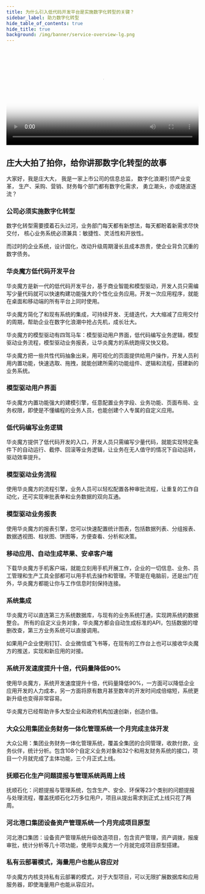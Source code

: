 ```yaml
---
title: 为什么引入低代码开发平台是实施数字化转型的关键？
sidebar_label: 助力数字化转型
hide_table_of_contents: true
hide_title: true
background: /img/banner/service-overview-lg.png
---
```


<video src="https://www-steedos-com.oss-cn-beijing.aliyuncs.com/videos/creator/steedos-guide.mp4" controls="controls" poster="https://www-steedos-com.oss-cn-beijing.aliyuncs.com/videos/creator/steedos-guide.jpg" width="100%" loop="loop" autoplay="autoplay">
your browser does not support the video tag
</video>

## 庄大大拍了拍你，给你讲那数字化转型的故事

大家好，我是庄大大，
我是一家上市公司的信息总监，
数字化浪潮引领产业变革，
生产、采购、营销、财务每个部门都有数字化需求，
勇立潮头，亦或随波逐流？

### 公司必须实施数字化转型

数字化转型需要摸着石头过河，业务部门每天都有新想法，每天都盼着新需求尽快交付，
核心业务系统必须兼具：敏捷性、灵活性和开放性。

而过时的企业系统，设计固化，改动升级周期漫长且成本昂贵，使企业背负沉重的数字债务。

### 华炎魔方低代码开发平台

华炎魔方是新一代的低代码开发平台，基于商业智能和模型驱动，开发人员只需编写少量代码就可以快速构建功能强大的个性化业务应用。开发一次应用程序，就能在桌面和移动端的所有平台上同时使用。

华炎魔方简化了和现有系统的集成，可持续开发、无缝迭代，大大缩减了应用交付的周期，帮助企业在数字化浪潮中抢占先机，成长壮大。

华炎魔方的模型驱动有四驾马车：模型驱动用户界面，低代码编写业务逻辑，模型驱动业务流程，模型驱动业务报表，让华炎魔方的系统跑得又快又稳。

华炎魔方把一些共性代码抽象出来，用可视化的页面提供给用户操作，开发人员利用内置功能，快速选取、拖拽，就能创建所需的功能组件、逻辑和流程，搭建新的业务系统。

### 模型驱动用户界面

华炎魔方内置功能强大的建模引擎，任意配置业务字段、业务功能、页面布局、业务权限，即使是不懂编程的业务人员，也能创建个人专属的自定义应用。

### 低代码编写业务逻辑

华炎魔方提供了低代码开发的入口，开发人员只需编写少量代码，就能实现特定条件下的自动运行、截停、回滚等业务逻辑，让业务在无人值守的情况下自动运转，驱动效率提升。

### 模型驱动业务流程

使用华炎魔方的流程引擎，业务人员可以轻松配置各种审批流程，让重复的工作自动化，还可实现审批表单和业务数据的双向互通。

### 模型驱动业务报表

使用华炎魔方的报表引擎，您可以快速配置统计图表，包括数据列表、分组报表、数据透视图、柱状图、饼图等，方便查看、分析和决策。

### 移动应用、自动生成苹果、安卓客户端

下载华炎魔方手机客户端，就能立刻用手机开展工作，企业的一切信息、业务、员工管理和生产工具全部都可以用手机去操作和管理。不管是在电脑前，还是出门在外，华炎魔方都能让你与工作信息时刻保持连接。

### 系统集成

华炎魔方可以直连第三方系统数据库，与现有的业务系统打通，实现跨系统的数据整合。
所有的自定义业务对象，华炎魔方都会自动生成标准的API，包括数据的增删改查，第三方业务系统可以直接调用。

如果用户企业使用钉钉、企业微信或飞书等，在现有的工作台上也可以接收华炎魔方的推送，实现和新应用的对接。

### 系统开发速度提升十倍，代码量降低90%

使用华炎魔方，系统开发速度提升十倍，代码量降低90%，一方面可以降低企业应用开发的人力成本，另一方面将原有数月甚至数年的开发时间成倍缩短，系统更新升级也变得非常容易。

华炎魔方已经帮助许多大型企业和政府机构加速创新，创造价值。

### 大众公用集团业务财务一体化管理系统一个月完成主体开发

大众公用：集团业务财务一体化管理系统，覆盖全集团的合同管理，收款付款，业务伙伴，统计分析。包含108个自定义业务对象和32个和用友财务系统的接口，项目一个月就完成了主体功能，三个月正式上线。

### 抚顺石化生产问题提报与管理系统两周上线

抚顺石化：问题提报与管理系统，包含生产、安全、环保等23个类别的问题提报与处理流程，覆盖抚顺石化2万多位用户，项目从提出需求到正式上线只花了两周。

### 河北港口集团设备资产管理系统一个月完成项目原型

河北港口集团：设备资产管理系统升级改造项目，包含资产管理，资产调拨，报废审批，统计分析等几十项功能，使用华炎魔方一个月就完成项目原型搭建。

### 私有云部署模式，海量用户也能从容应对

华炎魔方内核支持私有云部署的模式，对于大型项目，可以无限扩展数据库和应用服务器，即使海量用户也能从容应对。